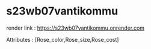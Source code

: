 # s23wb07vantikommu

 render link : https://s23wb07vantikommu.onrender.com

 Attributes : [Rose_color,Rose_size,Rose_cost]